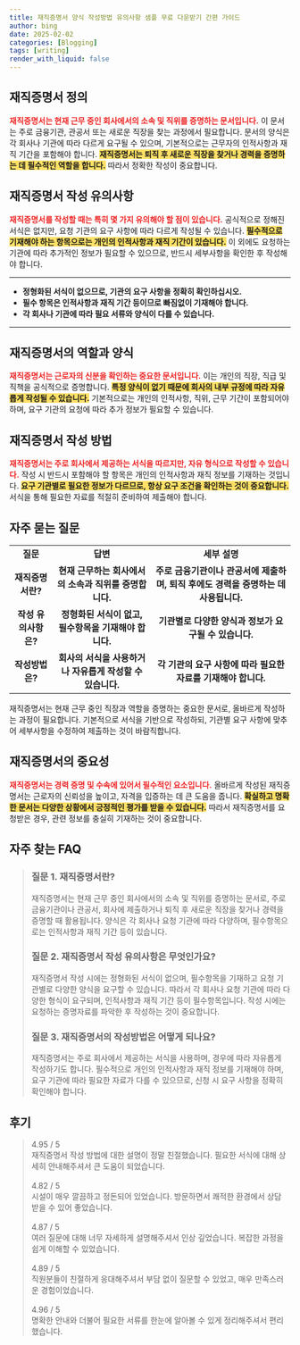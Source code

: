 ```yaml
---
title: 재직증명서 양식 작성방법 유의사항 샘플 무료 다운받기 간편 가이드
author: bing
date: 2025-02-02
categories: [Blogging]
tags: [writing]
render_with_liquid: false
---
```



<h2 id='재직증명서_정의'>재직증명서 정의</h2>

<p><b><span style="color: #ee2323;">재직증명서는 현재 근무 중인 회사에서의 소속 및 직위를 증명하는 문서입니다.</span></b> 이 문서는 주로 금융기관, 관공서 또는 새로운 직장을 찾는 과정에서 필요합니다. 문서의 양식은 각 회사나 기관에 따라 다르게 요구될 수 있으며, 기본적으로는 근무자의 인적사항과 재직 기간을 포함해야 합니다. <b><span style="background-color: #ffe066;">재직증명서는 퇴직 후 새로운 직장을 찾거나 경력을 증명하는 데 필수적인 역할을 합니다.</span></b> 따라서 정확한 작성이 중요합니다.</p>

<h2 id='작성_유의사항'>재직증명서 작성 유의사항</h2>

<p><b><span style="color: #ee2323;">재직증명서를 작성할 때는 특히 몇 가지 유의해야 할 점이 있습니다.</span></b> 공식적으로 정해진 서식은 없지만, 요청 기관의 요구 사항에 따라 다르게 작성될 수 있습니다. <b><span style="background-color: #ffe066;">필수적으로 기재해야 하는 항목으로는 개인의 인적사항과 재직 기간이 있습니다.</span></b> 이 외에도 요청하는 기관에 따라 추가적인 정보가 필요할 수 있으므로, 반드시 세부사항을 확인한 후 작성해야 합니다.</p>

<hr />

<ul>
    <li><b>정형화된 서식이 없으므로, 기관의 요구 사항을 정확히 확인하십시오.</b></li>
    <li><b>필수 항목은 인적사항과 재직 기간 등이므로 빠짐없이 기재해야 합니다.</b></li>
    <li><b>각 회사나 기관에 따라 필요 서류와 양식이 다를 수 있습니다.</b></li>
</ul>

<hr />

<h2 id='재직증명서의_역할'>재직증명서의 역할과 양식</h2>

<p><b><span style="color: #ee2323;">재직증명서는 근로자의 신분을 확인하는 중요한 문서입니다.</span></b> 이는 개인의 직장, 직급 및 직책을 공식적으로 증명합니다. <b><span style="background-color: #ffe066;">특정 양식이 없기 때문에 회사의 내부 규정에 따라 자유롭게 작성될 수 있습니다.</span></b> 기본적으로는 개인의 인적사항, 직위, 근무 기간이 포함되어야 하며, 요구 기관의 요청에 따라 추가 정보가 필요할 수 있습니다.</p>

<h2 id='재직증명서_작성방법'>재직증명서 작성 방법</h2>

<p><b><span style="color: #ee2323;">재직증명서는 주로 회사에서 제공하는 서식을 따르지만, 자유 형식으로 작성할 수 있습니다.</span></b> 작성 시 반드시 포함해야 할 항목은 개인의 인적사항과 재직 정보를 기재하는 것입니다. <b><span style="background-color: #ffe066;">요구 기관별로 필요한 정보가 다르므로, 항상 요구 조건을 확인하는 것이 중요합니다.</span></b> 서식을 통해 필요한 자료를 적절히 준비하여 제출해야 합니다.</p>

<h2 id='자주_묻는_질문'>자주 묻는 질문</h2>

<table>
    <tr>
        <td style="text-align: center; height: 17px;"><b>질문</b></td>
        <td style="text-align: center; height: 17px;"><b>답변</b></td>
        <td style="text-align: center; height: 17px;"><b>세부 설명</b></td>
    </tr>
    <tr>
        <td style="text-align: center; height: 17px;"><b>재직증명서란?</b></td>
        <td style="text-align: center; height: 17px;"><b>현재 근무하는 회사에서의 소속과 직위를 증명합니다.</b></td>
        <td style="text-align: center; height: 17px;"><b>주로 금융기관이나 관공서에 제출하며, 퇴직 후에도 경력을 증명하는 데 사용됩니다.</b></td>
    </tr>
    <tr>
        <td style="text-align: center; height: 17px;"><b>작성 유의사항은?</b></td>
        <td style="text-align: center; height: 17px;"><b>정형화된 서식이 없고, 필수항목을 기재해야 합니다.</b></td>
        <td style="text-align: center; height: 17px;"><b>기관별로 다양한 양식과 정보가 요구될 수 있습니다.</b></td>
    </tr>
    <tr>
        <td style="text-align: center; height: 17px;"><b>작성방법은?</b></td>
        <td style="text-align: center; height: 17px;"><b>회사의 서식을 사용하거나 자유롭게 작성할 수 있습니다.</b></td>
        <td style="text-align: center; height: 17px;"><b>각 기관의 요구 사항에 따라 필요한 자료를 기재해야 합니다.</b></td>
    </tr>
</table>

<p>재직증명서는 현재 근무 중인 직장과 역할을 증명하는 중요한 문서로, 올바르게 작성하는 과정이 필요합니다. 기본적으로 서식을 기반으로 작성하되, 기관별 요구 사항에 맞추어 세부사항을 수정하여 제출하는 것이 바람직합니다.</p>

<h2 id='결론'>재직증명서의 중요성</h2>

<p><b><span style="color: #ee2323;">재직증명서는 경력 증명 및 수속에 있어서 필수적인 요소입니다.</span></b> 올바르게 작성된 재직증명서는 근로자의 신뢰성을 높이고, 자격을 입증하는 데 큰 도움을 줍니다. <b><span style="background-color: #ffe066;">확실하고 명확한 문서는 다양한 상황에서 긍정적인 평가를 받을 수 있습니다.</span></b> 따라서 재직증명서를 요청받은 경우, 관련 정보를 충실히 기재하는 것이 중요합니다.</p>


<h2 id='자주_찾는_FAQ'>자주 찾는 FAQ</h2>
<div itemscope="" itemtype="https://schema.org/FAQPage">
<blockquote>
<div itemscope="" itemprop="mainEntity" itemtype="https://schema.org/Question">
<h3 itemprop="name">질문 1. 재직증명서란?</h3>
<div itemscope="" itemprop="acceptedAnswer" itemtype="https://schema.org/Answer">
<span itemprop="text">
<p>재직증명서는 현재 근무 중인 회사에서의 소속 및 직위를 증명하는 문서로, 주로 금융기관이나 관공서, 회사에 제출하거나 퇴직 후 새로운 직장을 찾거나 경력을 증명할 때 활용됩니다. 양식은 각 회사나 요청 기관에 따라 다양하며, 필수항목으로는 인적사항과 재직 기간 등이 있습니다.</p>
</span>
</div>
</div>
<div itemscope="" itemprop="mainEntity" itemtype="https://schema.org/Question">
<h3 itemprop="name">질문 2. 재직증명서 작성 유의사항은 무엇인가요?</h3>
<div itemscope="" itemprop="acceptedAnswer" itemtype="https://schema.org/Answer">
<span itemprop="text">
<p>재직증명서 작성 시에는 정형화된 서식이 없으며, 필수항목을 기재하고 요청 기관별로 다양한 양식을 요구할 수 있습니다. 따라서 각 회사나 요청 기관에 따라 다양한 형식이 요구되며, 인적사항과 재직 기간 등이 필수항목입니다. 작성 시에는 요청하는 증명자료를 파악한 후 작성하는 것이 중요합니다.</p>
</span>
</div>
</div>
<div itemscope="" itemprop="mainEntity" itemtype="https://schema.org/Question">
<h3 itemprop="name">질문 3. 재직증명서의 작성방법은 어떻게 되나요?</h3>
<div itemscope="" itemprop="acceptedAnswer" itemtype="https://schema.org/Answer">
<span itemprop="text">
<p>재직증명서는 주로 회사에서 제공하는 서식을 사용하며, 경우에 따라 자유롭게 작성하기도 합니다. 필수적으로 개인의 인적사항과 재직 정보를 기재해야 하며, 요구 기관에 따라 필요한 자료가 다를 수 있으므로, 신청 시 요구 사항을 정확히 확인해야 합니다.</p>
</span>
</div>
</div>
</blockquote>
</div>
<h2 id='후기'>후기</h2>
<div itemscope itemtype="https://schema.org/Product">
  <blockquote>
  <div itemprop="review" itemscope itemtype="https://schema.org/Review">
      <div itemprop="reviewRating" itemscope itemtype="https://schema.org/Rating"> <span itemprop="ratingValue">4.95</span> / <span itemprop="bestRating">5</span> </div>
      <span itemprop="reviewBody">재직증명서 작성 방법에 대한 설명이 정말 친절했습니다. 필요한 서식에 대해 상세히 안내해주셔서 큰 도움이 되었습니다.</span>
  </div>
  <br>
  <div itemprop="review" itemscope itemtype="https://schema.org/Review">
      <div itemprop="reviewRating" itemscope itemtype="https://schema.org/Rating"> <span itemprop="ratingValue">4.82</span> / <span itemprop="bestRating">5</span> </div>
      <span itemprop="reviewBody">시설이 매우 깔끔하고 정돈되어 있었습니다. 방문하면서 쾌적한 환경에서 상담 받을 수 있어 좋았습니다.</span>
  </div>
  <br>
  <div itemprop="review" itemscope itemtype="https://schema.org/Review">
      <div itemprop="reviewRating" itemscope itemtype="https://schema.org/Rating"> <span itemprop="ratingValue">4.87</span> / <span itemprop="bestRating">5</span> </div>
      <span itemprop="reviewBody">여러 질문에 대해 너무 자세하게 설명해주셔서 인상 깊었습니다. 복잡한 과정을 쉽게 이해할 수 있었습니다.</span>
  </div>
  <br>
  <div itemprop="review" itemscope itemtype="https://schema.org/Review">
      <div itemprop="reviewRating" itemscope itemtype="https://schema.org/Rating"> <span itemprop="ratingValue">4.89</span> / <span itemprop="bestRating">5</span> </div>
      <span itemprop="reviewBody">직원분들이 친절하게 응대해주셔서 부담 없이 질문할 수 있었고, 매우 만족스러운 경험이었습니다.</span>
  </div>
  <br>
  <div itemprop="review" itemscope itemtype="https://schema.org/Review">
      <div itemprop="reviewRating" itemscope itemtype="https://schema.org/Rating"> <span itemprop="ratingValue">4.96</span> / <span itemprop="bestRating">5</span> </div>
      <span itemprop="reviewBody">명확한 안내와 더불어 필요한 서류를 한눈에 알아볼 수 있게 정리해주셔서 편리했습니다.</span>
  </div>
  </blockquote>
</div>
